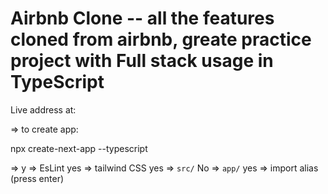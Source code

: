 # Airbnb Clone -- all the features cloned from airbnb, greate practice project with Full stack usage in TypeScript

Live address at:

=> to create app:

npx create-next-app --typescript

=> y => EsLint yes => tailwind CSS yes => `src/` No => `app/` yes => import alias (press enter)

